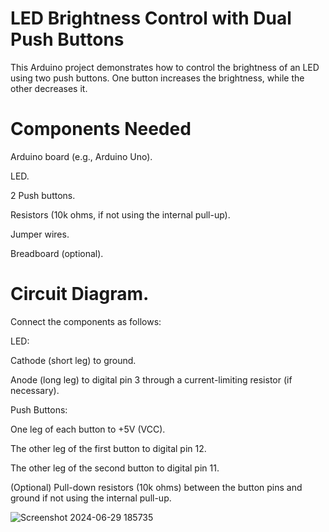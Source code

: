 # LED Brightness Control with Dual Push Buttons

This Arduino project demonstrates how to control the brightness of an LED using two push buttons. One button increases the brightness, while the other decreases it.

# Components Needed

Arduino board (e.g., Arduino Uno).

LED.

2 Push buttons.

Resistors (10k ohms, if not using the internal pull-up).

Jumper wires.

Breadboard (optional).

# Circuit Diagram.

Connect the components as follows:

LED:

Cathode (short leg) to ground.

Anode (long leg) to digital pin 3 through a current-limiting resistor (if necessary).

Push Buttons:

One leg of each button to +5V (VCC).

The other leg of the first button to digital pin 12.

The other leg of the second button to digital pin 11.

(Optional) Pull-down resistors (10k ohms) between the button pins and ground if not using the internal pull-up.

![Screenshot 2024-06-29 185735](https://github.com/piyush-mohanty82/1_arduino_projects/assets/174017382/e76595b5-36dc-40b7-913f-679c78c4b765)
